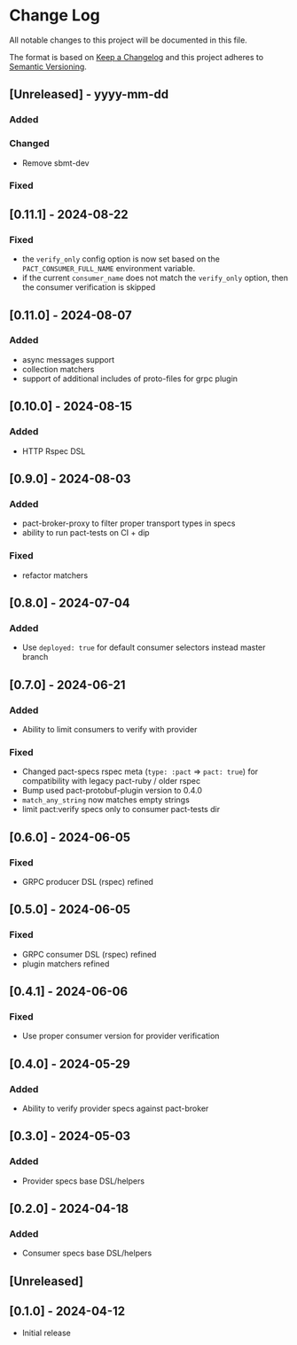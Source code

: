 # Change Log

All notable changes to this project will be documented in this file.

The format is based on [Keep a Changelog](http://keepachangelog.com/)
and this project adheres to [Semantic Versioning](http://semver.org/).

## [Unreleased] - yyyy-mm-dd

### Added

### Changed

- Remove sbmt-dev

### Fixed

## [0.11.1] - 2024-08-22

### Fixed
- the `verify_only` config option is now set based on the `PACT_CONSUMER_FULL_NAME` environment variable.
- if the current `consumer_name` does not match the `verify_only` option, then the consumer verification is skipped

## [0.11.0] - 2024-08-07

### Added
- async messages support
- collection matchers
- support of additional includes of proto-files for grpc plugin

## [0.10.0] - 2024-08-15

### Added
- HTTP Rspec DSL

## [0.9.0] - 2024-08-03

### Added
- pact-broker-proxy to filter proper transport types in specs
- ability to run pact-tests on CI + dip

### Fixed
- refactor matchers

## [0.8.0] - 2024-07-04

### Added
- Use `deployed: true` for default consumer selectors instead master branch

## [0.7.0] - 2024-06-21

### Added
- Ability to limit consumers to verify with provider

### Fixed
- Changed pact-specs rspec meta (`type: :pact` => `pact: true`) for compatibility with legacy pact-ruby / older rspec
- Bump used pact-protobuf-plugin version to 0.4.0
- `match_any_string` now matches empty strings
- limit pact:verify specs only to consumer pact-tests dir

## [0.6.0] - 2024-06-05

### Fixed
- GRPC producer DSL (rspec) refined

## [0.5.0] - 2024-06-05

### Fixed
- GRPC consumer DSL (rspec) refined
- plugin matchers refined

## [0.4.1] - 2024-06-06

### Fixed
- Use proper consumer version for provider verification

## [0.4.0] - 2024-05-29

### Added
- Ability to verify provider specs against pact-broker

## [0.3.0] - 2024-05-03

### Added
- Provider specs base DSL/helpers

## [0.2.0] - 2024-04-18

### Added
- Consumer specs base DSL/helpers

## [Unreleased]

## [0.1.0] - 2024-04-12

- Initial release

